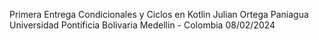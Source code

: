 Primera Entrega Condicionales y Ciclos en Kotlin
Julian Ortega Paniagua
Universidad Pontificia Bolivaria
Medellin - Colombia
08/02/2024
